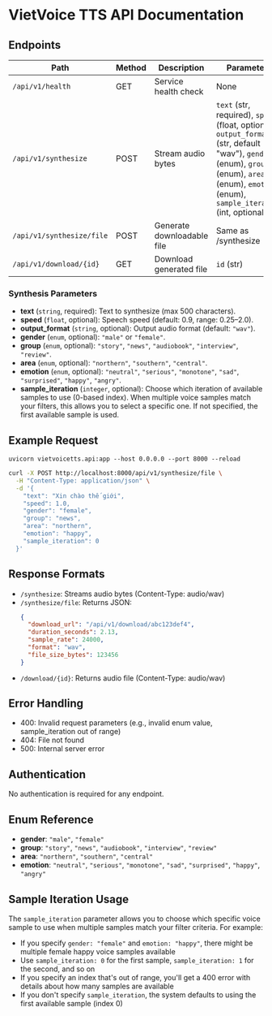 # VietVoice TTS API Documentation

## Endpoints

| Path                      | Method | Description                | Parameters                                                                                                                                                |
| ------------------------- | ------ | -------------------------- | --------------------------------------------------------------------------------------------------------------------------------------------------------- |
| `/api/v1/health`          | GET    | Service health check       | None                                                                                                                                                      |
| `/api/v1/synthesize`      | POST   | Stream audio bytes         | `text` (str, required), `speed` (float, optional), `output_format` (str, default "wav"), `gender` (enum), `group` (enum), `area` (enum), `emotion` (enum), `sample_iteration` (int, optional) |
| `/api/v1/synthesize/file` | POST   | Generate downloadable file | Same as /synthesize                                                                                                                                       |
| `/api/v1/download/{id}`   | GET    | Download generated file    | `id` (str)                                                                                                                                                |

### Synthesis Parameters

- **text** (`string`, required): Text to synthesize (max 500 characters).
- **speed** (`float`, optional): Speech speed (default: 0.9, range: 0.25–2.0).
- **output_format** (`string`, optional): Output audio format (default: `"wav"`).
- **gender** (`enum`, optional): `"male"` or `"female"`.
- **group** (`enum`, optional): `"story"`, `"news"`, `"audiobook"`, `"interview"`, `"review"`.
- **area** (`enum`, optional): `"northern"`, `"southern"`, `"central"`.
- **emotion** (`enum`, optional): `"neutral"`, `"serious"`, `"monotone"`, `"sad"`, `"surprised"`, `"happy"`, `"angry"`.
- **sample_iteration** (`integer`, optional): Choose which iteration of available samples to use (0-based index). When multiple voice samples match your filters, this allows you to select a specific one. If not specified, the first available sample is used.

## Example Request
```
uvicorn vietvoicetts.api:app --host 0.0.0.0 --port 8000 --reload
```
```bash
curl -X POST http://localhost:8000/api/v1/synthesize/file \
  -H "Content-Type: application/json" \
  -d '{
    "text": "Xin chào thế giới",
    "speed": 1.0,
    "gender": "female",
    "group": "news",
    "area": "northern",
    "emotion": "happy",
    "sample_iteration": 0
  }'
```

## Response Formats

- `/synthesize`: Streams audio bytes (Content-Type: audio/wav)
- `/synthesize/file`: Returns JSON:
  ```json
  {
    "download_url": "/api/v1/download/abc123def4",
    "duration_seconds": 2.13,
    "sample_rate": 24000,
    "format": "wav",
    "file_size_bytes": 123456
  }
  ```
- `/download/{id}`: Returns audio file (Content-Type: audio/wav)

## Error Handling

- 400: Invalid request parameters (e.g., invalid enum value, sample_iteration out of range)
- 404: File not found
- 500: Internal server error

## Authentication

No authentication is required for any endpoint.

## Enum Reference

- **gender**: `"male"`, `"female"`
- **group**: `"story"`, `"news"`, `"audiobook"`, `"interview"`, `"review"`
- **area**: `"northern"`, `"southern"`, `"central"`
- **emotion**: `"neutral"`, `"serious"`, `"monotone"`, `"sad"`, `"surprised"`, `"happy"`, `"angry"`

## Sample Iteration Usage

The `sample_iteration` parameter allows you to choose which specific voice sample to use when multiple samples match your filter criteria. For example:

- If you specify `gender: "female"` and `emotion: "happy"`, there might be multiple female happy voice samples available
- Use `sample_iteration: 0` for the first sample, `sample_iteration: 1` for the second, and so on
- If you specify an index that's out of range, you'll get a 400 error with details about how many samples are available
- If you don't specify `sample_iteration`, the system defaults to using the first available sample (index 0)
